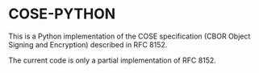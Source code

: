 # COSE-PYTHON
This is a Python implementation of the COSE specification (CBOR Object Signing and Encryption) described in RFC 8152.

The current code is only a partial implementation of RFC 8152. 


